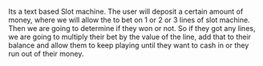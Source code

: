 Its a text based Slot machine. The user will deposit a certain amount of money, where we will allow the to bet on 1 or 2 or 3 lines of slot machine. Then we are going to determine if they won or not. So if they got any lines, we are going to multiply their bet by the value of the line, add that to their balance and allow them to keep playing until they want to cash in or they run out of their money.
